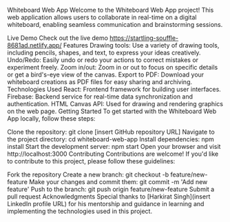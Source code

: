 Whiteboard Web App
Welcome to the Whiteboard Web App project! This web application allows users to collaborate in real-time on a digital whiteboard, enabling seamless communication and brainstorming sessions.

Live Demo
Check out the live demo https://startling-souffle-8681ad.netlify.app/
Features
Drawing tools: Use a variety of drawing tools, including pencils, shapes, and text, to express your ideas creatively.
Undo/Redo: Easily undo or redo your actions to correct mistakes or experiment freely.
Zoom in/out: Zoom in or out to focus on specific details or get a bird's-eye view of the canvas.
Export to PDF: Download your whiteboard creations as PDF files for easy sharing and archiving.
Technologies Used
React: Frontend framework for building user interfaces.
Firebase: Backend service for real-time data synchronization and authentication.
HTML Canvas API: Used for drawing and rendering graphics on the web page.
Getting Started
To get started with the Whiteboard Web App locally, follow these steps:

Clone the repository: git clone [insert GitHub repository URL]
Navigate to the project directory: cd whiteboard-web-app
Install dependencies: npm install
Start the development server: npm start
Open your browser and visit http://localhost:3000
Contributing
Contributions are welcome! If you'd like to contribute to this project, please follow these guidelines:

Fork the repository
Create a new branch: git checkout -b feature/new-feature
Make your changes and commit them: git commit -m 'Add new feature'
Push to the branch: git push origin feature/new-feature
Submit a pull request
Acknowledgments
Special thanks to [Harkirat Singh](insert LinkedIn profile URL) for his mentorship and guidance in learning and implementing the technologies used in this project.

